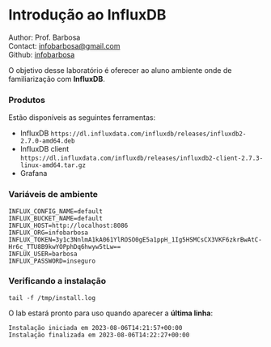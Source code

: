 # Introdução ao InfluxDB

Author: Prof. Barbosa<br>
Contact: infobarbosa@gmail.com<br>
Github: [infobarbosa](https://github.com/infobarbosa)

O objetivo desse laboratório é oferecer ao aluno ambiente onde de familiarização com **InfluxDB**.

### Produtos 
Estão disponíveis as seguintes ferramentas:
- InfluxDB
    `https://dl.influxdata.com/influxdb/releases/influxdb2-2.7.0-amd64.deb`
- InfluxDB client
    `https://dl.influxdata.com/influxdb/releases/influxdb2-client-2.7.3-linux-amd64.tar.gz`
- Grafana

### Variáveis de ambiente
```
INFLUX_CONFIG_NAME=default
INFLUX_BUCKET_NAME=default
INFLUX_HOST=http://localhost:8086
INFLUX_ORG=infobarbosa
INFLUX_TOKEN=3y1c3NnlmA1kA061YlROSO0gE5a1ppH_1Ig5HSMCsCX3VKF6zkrBwAtC-Hr6c_TTU8B9kwYOPphDq6hwyw5tLw==
INFLUX_USER=barbosa
INFLUX_PASSWORD=inseguro
```

### Verificando a instalação
```
tail -f /tmp/install.log
```

O lab estará pronto para uso quando aparecer a **última linha**:
```
Instalação iniciada em 2023-08-06T14:21:57+00:00
Instalação finalizada em 2023-08-06T14:22:27+00:00
```

